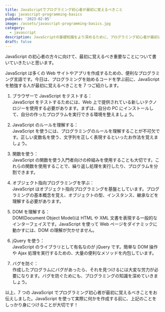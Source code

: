 ```yaml
---
title: JavaScriptでプログラミング初心者が最初に覚えるべきこと
slug: javascript-programming-basics
pubDate: '2023-02-05'
image: /assets/javascript-programming-basics.jpg
category:
  - javascript
description: JavaScriptの基礎知識をより深めるために、プログラミング初心者が最初に覚えるべき7つのことをご紹介。ブラウザーでテスト、ルールを理解、オブジェクト指向プログラミングなど。
draft: false
---
```


JavaScript の初心者の方々に向けて、最初に覚えるべき重要なことについて書いていきたいと思います。

JavaScript は多くの Web サイトやアプリを作成するための、便利なプログラミング言語です。今日は、プログラミングを始めるコードを学ぶ前に、JavaScript を勉強する人が最初に覚えるべきことを 7 つご紹介します。

1. ブラウザーで JavaScript をテストする：  
   JavaScript をテストするためには、Web 上で提供されている新しいテクノロジーを使用する必要があります。まずは、自分の PC にインストールして、自分の作ったプログラムを実行できる環境を整えましょう。

2. JavaScript のルールを理解する：  
   JavaScript を使うには、プログラミングのルールを理解することが不可欠です。正しい変数名を使う、文字列を正しく表現するといったお作法を覚えましょう。

3. 関数を使う：  
   JavaScript の関数を使う入門者向けの枠組みを使用することも大切です。これらの関数を使用することで、繰り返し処理を実行したり、プログラムを分割できます。

4. オブジェクト指向プログラミングを学ぶ：  
   JavaScript はオブジェクト指向プログラミングを基盤としています。プログラミングの基本概念を覚え、オブジェクトの型、インスタンス、継承などを理解する必要があります。

5. DOM を理解する：  
   DOM(Document Object Model)は HTML や XML 文書を表現する一般的なインターフェイスです。JavaScript を使って Web ページをダイナミックに動かすには、DOM の理解が欠かせません。

6. jQuery を使う：  
   JavaScript のライブラリとして有名なのが jQuery です。簡単な DOM 操作や Ajax 処理を実行するための、大量の便利なメソッドを内包しています。

7. バグを防ぐ：  
   作成したプログラムにバグがあったら、それを見つけるには大変な労力が必要になります。バグを防ぐためにも、プログラミングの知識を深めていきましょう。

以上、7 つの JavaScript でプログラミング初心者が最初に覚えるべきことをお伝えしました。JavaScript を使って実際に何かを作成する前に、上記のことをしっかり身につけることが大切です！
